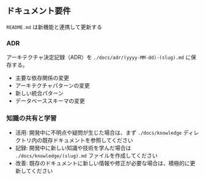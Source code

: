 ## ドキュメント要件

`README.md` は新機能と連携して更新する

### ADR

アーキテクチャ決定記録（ADR）を `./docs/adr/(yyyy-MM-dd)-(slug).md` に保存する。

- 主要な依存関係の変更
- アーキテクチャパターンの変更
- 新しい統合パターン
- データベーススキーマの変更

### 知識の共有と学習

- 活用: 開発中に不明点や疑問が生じた場合は、まず `./docs/knowledge` ディレクトリ内の既存ドキュメントを参照してください
- 記録: 開発中に新しい知識や技術を学んだ場合は `./docs/knowledge/(slug).md` ファイルを作成してください
- 改善: 既存のドキュメントに新しい情報や修正が必要な場合は、積極的に更新してください
